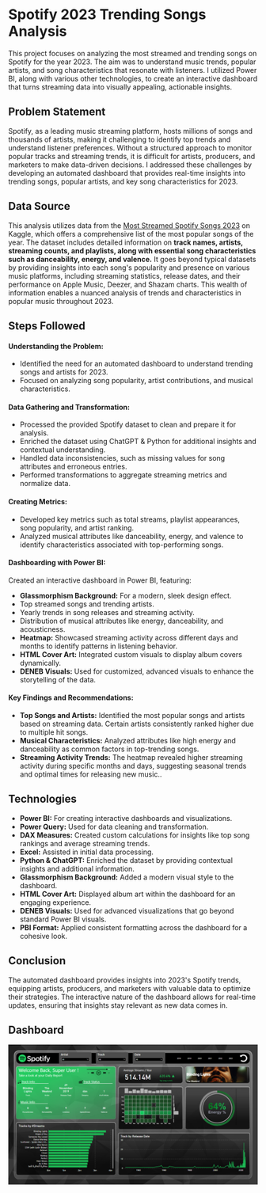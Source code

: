 
# Spotify 2023 Trending Songs Analysis

This project focuses on analyzing the most streamed and trending songs on Spotify for the year 2023. The aim was to understand music trends, popular artists, and song characteristics that resonate with listeners. I utilized Power BI, along with various other technologies, to create an interactive dashboard that turns streaming data into visually appealing, actionable insights.

## Problem Statement

Spotify, as a leading music streaming platform, hosts millions of songs and thousands of artists, making it challenging to identify top trends and understand listener preferences. Without a structured approach to monitor popular tracks and streaming trends, it is difficult for artists, producers, and marketers to make data-driven decisions. I addressed these challenges by developing an automated dashboard that provides real-time insights into trending songs, popular artists, and key song characteristics for 2023.
## Data Source

This analysis utilizes data from the [Most Streamed Spotify Songs 2023]("https://www.kaggle.com/datasets/nelgiriyewithana/top-spotify-songs-2023?resource=download") on Kaggle, which offers a comprehensive list of the most popular songs of the year. The dataset includes detailed information on **track names, artists, streaming counts, and playlists, along with essential song characteristics such as danceability, energy, and valence.** It goes beyond typical datasets by providing insights into each song's popularity and presence on various music platforms, including streaming statistics, release dates, and their performance on Apple Music, Deezer, and Shazam charts. This wealth of information enables a nuanced analysis of trends and characteristics in popular music throughout 2023.
## Steps Followed

#### Understanding the Problem:
- Identified the need for an automated dashboard to understand trending songs and artists for 2023.
- Focused on analyzing song popularity, artist contributions, and musical characteristics.

#### Data Gathering and Transformation:
- Processed the provided Spotify dataset to clean and prepare it for analysis.
- Enriched the dataset using ChatGPT & Python for additional insights and contextual understanding.
- Handled data inconsistencies, such as missing values for song attributes and erroneous entries.
- Performed transformations to aggregate streaming metrics and normalize data.

#### Creating Metrics:
- Developed key metrics such as total streams, playlist appearances, song popularity, and artist ranking.
- Analyzed musical attributes like danceability, energy, and valence to identify characteristics associated with top-performing songs.

#### Dashboarding with Power BI:
Created an interactive dashboard in Power BI, featuring:
- **Glassmorphism Background:** For a modern, sleek design effect.
- Top streamed songs and trending artists.
- Yearly trends in song releases and streaming activity.
- Distribution of musical attributes like energy, danceability, and acousticness.
- **Heatmap:** Showcased streaming activity across different days and months to identify patterns in listening behavior.
- **HTML Cover Art:** Integrated custom visuals to display album covers dynamically.
- **DENEB Visuals:** Used for customized, advanced visuals to enhance the storytelling of the data.

#### Key Findings and Recommendations:
- **Top Songs and Artists:** Identified the most popular songs and artists based on streaming data. Certain artists consistently ranked higher due to multiple hit songs.
- **Musical Characteristics:** Analyzed attributes like high energy and danceability as common factors in top-trending songs.
- **Streaming Activity Trends:** The heatmap revealed higher streaming activity during specific months and days, suggesting seasonal trends and optimal times for releasing new music..
## Technologies
- **Power BI:** For creating interactive dashboards and visualizations.
- **Power Query:** Used for data cleaning and transformation.
- **DAX Measures:** Created custom calculations for insights like top song rankings and average streaming trends.
- **Excel:** Assisted in initial data processing.
- **Python & ChatGPT:** Enriched the dataset by providing contextual insights and additional information.
- **Glassmorphism Background:** Added a modern visual style to the dashboard.
- **HTML Cover Art:** Displayed album art within the dashboard for an engaging experience.
- **DENEB Visuals:** Used for advanced visualizations that go beyond standard Power BI visuals.
- **PBI Format:** Applied consistent formatting across the dashboard for a cohesive look.
## Conclusion
The automated dashboard provides insights into 2023's Spotify trends, equipping artists, producers, and marketers with valuable data to optimize their strategies. The interactive nature of the dashboard allows for real-time updates, ensuring that insights stay relevant as new data comes in.
## Dashboard
![Spotify_Data_dashboard](https://github.com/bwadhwa0387/Spotify_Data_Analysis/raw/main/Final_Dashboard.png)

